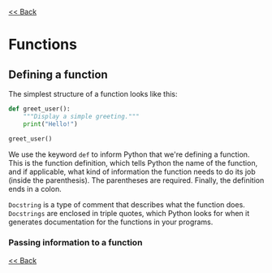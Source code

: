[<< Back](README.md)

# Functions

## Defining a function

The simplest structure of a function looks like this:

```python
def greet_user():
    """Display a simple greeting."""
    print("Hello!")

greet_user()
```

We use the keyword `def` to inform Python that we're defining a function.
This is the function definition, which tells Python the name of the function, and if applicable, what kind of information the function needs to do its job (inside the parenthesis).
The parentheses are required. Finally, the definition ends in a colon.

`Docstring` is a type of comment that describes what the function does. `Docstrings` are enclosed in triple quotes, which Python looks for when it generates documentation for the functions in your programs.

### Passing information to a function


[<< Back](README.md)
